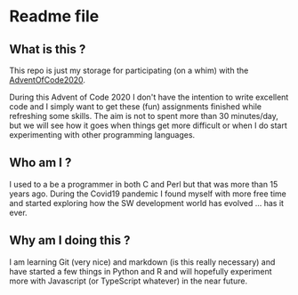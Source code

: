 # Readme file


## What is this ?
This repo is just my storage for participating (on a whim) with the [AdventOfCode2020](https://adventofcode.com/2020).

During this Advent of Code 2020 I don't have the intention to write excellent code and I simply want to get these (fun) assignments finished while refreshing some skills. The aim is not to spent more than 30 minutes/day, but we will see how it goes when things get more difficult or when I do start experimenting with other programming languages.

## Who am I ?
I used to a be a programmer in both C and Perl but that was more than 15 years ago. During the Covid19 pandemic I found myself with more free time and started exploring how the SW development world has evolved ... has it ever.

## Why am I doing this ?

I am learning Git (very nice) and markdown (is this really necessary) and have started a few things in Python and R and will hopefully experiment more with Javascript (or TypeScript whatever) in the near future.


